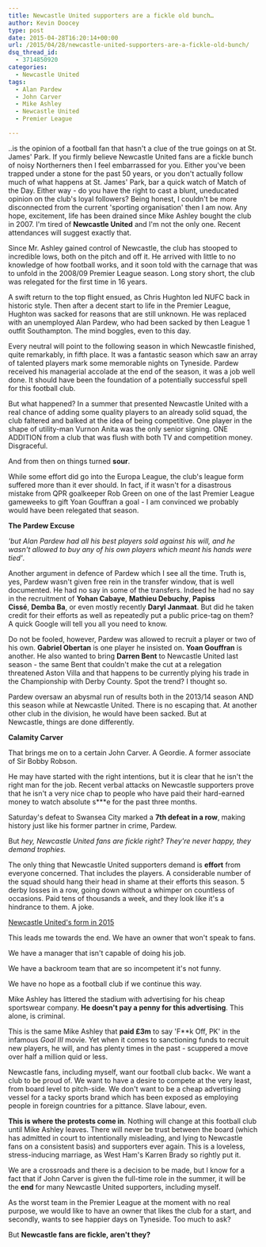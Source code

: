 ```yaml
---
title: Newcastle United supporters are a fickle old bunch…
author: Kevin Doocey
type: post
date: 2015-04-28T16:20:14+00:00
url: /2015/04/28/newcastle-united-supporters-are-a-fickle-old-bunch/
dsq_thread_id:
  - 3714850920
categories:
  - Newcastle United
tags:
  - Alan Pardew
  - John Carver
  - Mike Ashley
  - Newcastle United
  - Premier League

---
```

..is the opinion of a football fan that hasn't a clue of the true goings on at St. James' Park. If you firmly believe Newcastle United fans are a fickle bunch of noisy Northerners then I feel embarrassed for you. Either you've been trapped under a stone for the past 50 years, or you don't actually follow much of what happens at St. James' Park, bar a quick watch of Match of the Day. Either way - do you have the right to cast a blunt, uneducated opinion on the club's loyal followers? Being honest, I couldn't be more disconnected from the current 'sporting organisation' then I am now. Any hope, excitement, life has been drained since Mike Ashley bought the club in 2007. I'm tired of **Newcastle United** and I'm not the only one. Recent attendances will suggest exactly that.

Since Mr. Ashley gained control of Newcastle, the club has stooped to incredible lows, both on the pitch and off it. He arrived with little to no knowledge of how football works, and it soon told with the carnage that was to unfold in the 2008/09 Premier League season. Long story short, the club was relegated for the first time in 16 years.

A swift return to the top flight ensued, as Chris Hughton led NUFC back in historic style. Then after a decent start to life in the Premier League, Hughton was sacked for reasons that are still unknown. He was replaced with an unemployed Alan Pardew, who had been sacked by then League 1 outfit Southampton. The mind boggles, even to this day.

Every neutral will point to the following season in which Newcastle finished, quite remarkably, in fifth place. It was a fantastic season which saw an array of talented players mark some memorable nights on Tyneside. Pardew received his managerial accolade at the end of the season, it was a job well done. It should have been the foundation of a potentially successful spell for this football club.

But what happened? In a summer that presented Newcastle United with a real chance of adding some quality players to an already solid squad, the club faltered and balked at the idea of being competitive. One player in the shape of utility-man Vurnon Anita was the only senior signing. ONE ADDITION from a club that was flush with both TV and competition money. Disgraceful.

And from then on things turned **sour**.

While some effort did go into the Europa League, the club's league form suffered more than it ever should. In fact, if it wasn't for a disastrous mistake from QPR goalkeeper Rob Green on one of the last Premier League gameweeks to gift Yoan Gouffran a goal - I am convinced we probably would have been relegated that season.

**The Pardew Excuse**

_'but Alan Pardew had all his best players sold against his will, and he wasn't allowed to buy any of his own players which meant his hands were tied'_.

Another argument in defence of Pardew which I see all the time. Truth is, yes, Pardew wasn't given free rein in the transfer window, that is well documented. He had no say in some of the transfers. Indeed he had no say in the recruitment of **Yohan Cabaye**, **Mathieu Debuchy**, **Papiss Cissé**, **Demba Ba**, or even mostly recently **Daryl Janmaat**. But did he taken credit for their efforts as well as repeatedly put a public price-tag on them? A quick Google will tell you all you need to know.

Do not be fooled, however, Pardew was allowed to recruit a player or two of his own. **Gabriel Obertan** is one player he insisted on. **Yoan Gouffran** is another. He also wanted to bring **Darren Bent** to Newcastle United last season - the same Bent that couldn't make the cut at a relegation threatened Aston Villa and that happens to be currently plying his trade in the Championship with Derby County. Spot the trend? I thought so.

Pardew oversaw an abysmal run of results both in the 2013/14 season AND this season while at Newcastle United. There is no escaping that. At another other club in the division, he would have been sacked. But at Newcastle, things are done differently.

**Calamity Carver**

That brings me on to a certain John Carver. A Geordie. A former associate of Sir Bobby Robson.

He may have started with the right intentions, but it is clear that he isn't the right man for the job. Recent verbal attacks on Newcastle supporters prove that he isn't a very nice chap to people who have paid their hard-earned money to watch absolute s***e for the past three months.

Saturday's defeat to Swansea City marked a **7th defeat in a row**, making history just like his former partner in crime, Pardew.

But _hey, Newcastle United fans are fickle right? They're never happy, they demand trophies._

The only thing that Newcastle United supporters demand is **effort** from everyone concerned. That includes the players. A considerable number of the squad should hang their head in shame at their efforts this season. 5 derby losses in a row, going down without a whimper on countless of occasions. Paid tens of thousands a week, and they look like it's a hindrance to them. A joke.

[Newcastle United's form in 2015](/wp-content/uploads/2015/04/Newcastle-United-Form.jpg)

This leads me towards the end. We have an owner that won't speak to fans.

We have a manager that isn't capable of doing his job.

We have a backroom team that are so incompetent it's not funny.

We have no hope as a football club if we continue this way.

Mike Ashley has littered the stadium with advertising for his cheap sportswear company. **He doesn't pay a penny for this advertising**. This alone, is criminal.

This is the same Mike Ashley that **paid £3m** to say 'F**k Off, PK' in the infamous _Goal III_ movie. Yet when it comes to sanctioning funds to recruit new players, he will, and has plenty times in the past - scuppered a move over half a million quid or less.

Newcastle fans, including myself, want our football club back<. We want a club to be proud of. We want to have a desire to compete at the very least, from board level to pitch-side. We don't want to be a cheap advertising vessel for a tacky sports brand which has been exposed as employing people in foreign countries for a pittance. Slave labour, even.

**This is where the protests come in**. Nothing will change at this football club until Mike Ashley leaves. There will never be trust between the board (which has admitted in court to intentionally misleading, and lying to Newcastle fans on a consistent basis) and supporters ever again. This is a loveless, stress-inducing marriage, as West Ham's Karren Brady so rightly put it.

We are a crossroads and there is a decision to be made, but I know for a fact that if John Carver is given the full-time role in the summer, it will be the **end** for many Newcastle United supporters, including myself.

As the worst team in the Premier League at the moment with no real purpose, we would like to have an owner that likes the club for a start, and secondly, wants to see happier days on Tyneside. Too much to ask?

But **Newcastle fans are fickle, aren't they?**

